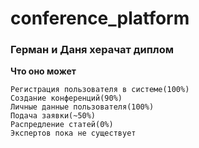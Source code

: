 # conference_platform
### Герман и Даня херачат диплом

**Что оно может**

    Регистрация пользователя в системе(100%)
    Создание конференций(90%)
    Личные данные пользователя(100%)
    Подача заявки(~50%)
    Распредление статей(0%)
    Экспертов пока не существует
    

